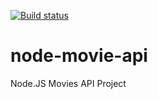 [![Build status](https://travis-ci.com/fakinci/node-movie-api.svg)](https://travis-ci.com/fakinci/node-movie-api)

# node-movie-api
Node.JS Movies API Project
